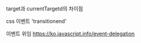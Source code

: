 target과 currentTargetd의 차이점

css 이벤트 'transitionend'

이벤트 위임
https://ko.javascript.info/event-delegation